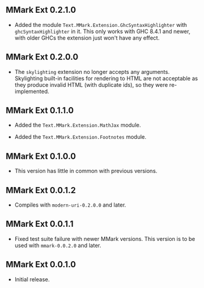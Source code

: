 ## MMark Ext 0.2.1.0

* Added the module `Text.MMark.Extension.GhcSyntaxHighlighter` with
  `ghcSyntaxHighlighter` in it. This only works with GHC 8.4.1 and newer,
  with older GHCs the extension just won't have any effect.

## MMark Ext 0.2.0.0

* The `skylighting` extension no longer accepts any arguments. Skylighting
  built-in facilities for rendering to HTML are not acceptable as they
  produce invalid HTML (with duplicate ids), so they were re-implemented.

## MMark Ext 0.1.1.0

* Added the `Text.MMark.Extension.MathJax` module.

* Added the `Text.MMark.Extension.Footnotes` module.

## MMark Ext 0.1.0.0

* This version has little in common with previous versions.

## MMark Ext 0.0.1.2

* Compiles with `modern-uri-0.2.0.0` and later.

## MMark Ext 0.0.1.1

* Fixed test suite failure with newer MMark versions. This version is to be
  used with `mmark-0.0.2.0` and later.

## MMark Ext 0.0.1.0

* Initial release.
